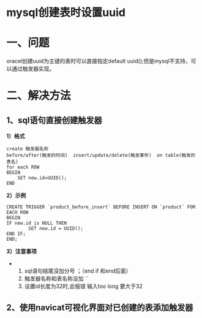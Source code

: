 # **mysql创建表时设置uuid**

# **一、问题**

oracel创建uuid为主键的表时可以直接指定default uuid();但是mysql不支持，可以通过触发器实现。

# **二、解决方法**

## **1、sql语句直接创建触发器**

**1）格式**

```
create 触发器名称
before/after(触发的时间)  insert/update/delete(触发事件)  on table(触发的表名)
for each ROW
BEGIN
	SET new.id=UUID();
END
```

**2）示例**

```
CREATE TRIGGER `product_before_insert` BEFORE INSERT ON `product` FOR EACH ROW 
BEGIN
IF new.id is NULL THEN
		SET new.id = UUID();
END IF; 
END;
```

**3）注意事项**

- 1. sql语句结尾没加分号 ；（end if 和end后面）
  2. 触发器名称和表名称没加 ``
  3. 设置id长度为32时,会报错 输入too long          要大于32      

## **2、使用navicat可视化界面对已创建的表添加触发器**